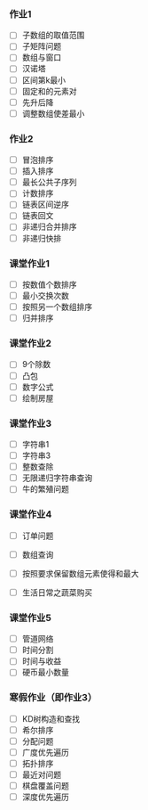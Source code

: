 ### 作业1

* [ ] 子数组的取值范围
* [ ] 子矩阵问题
* [ ] 数组与窗口
* [ ] 汉诺塔
* [ ] 区间第k最小
* [ ] 固定和的元素对
* [ ] 先升后降
* [ ] 调整数组使差最小

### 作业2

* [ ] 冒泡排序
* [ ] 插入排序
* [ ] 最长公共子序列
* [ ] 计数排序
* [ ] 链表区间逆序
* [ ] 链表回文
* [ ] 非递归合并排序
* [ ] 非递归快排

### 课堂作业1

* [ ] 按数值个数排序
* [ ] 最小交换次数
* [ ] 按照另一个数组排序
* [ ] 归并排序

### 课堂作业2

* [ ] 9个除数
* [ ] 凸包
* [ ] 数字公式
* [ ] 绘制房屋

### 课堂作业3

* [ ] 字符串1
* [ ] 字符串3
* [ ] 整数查除
* [ ] 无限递归字符串查询
* [ ] 牛的繁殖问题

### 课堂作业4

* [ ] 订单问题

* [ ] 数组查询

* [ ] 按照要求保留数组元素使得和最大

* [ ] 生活日常之蔬菜购买

  

### 课堂作业5

* [ ] 管道网络
* [ ] 时间分割
* [ ] 时间与收益
* [ ] 硬币最小数量

### 寒假作业（即作业3）

* [ ] KD树构造和查找
* [ ] 希尔排序
* [ ] 分配问题
* [ ] 广度优先遍历
* [ ] 拓扑排序
* [ ] 最近对问题
* [ ] 棋盘覆盖问题
* [ ] 深度优先遍历